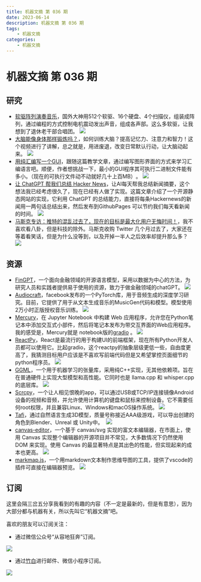 ```yaml
---
title: 机器文摘 第 036 期
date: 2023-06-14
description: 机器文摘 第 036 期
tags:
    - 机器文摘
categories:
    - 机器文摘
---
```

# 机器文摘 第 036 期

## 研究
- [软驱阵列演奏音乐](https://video.weibo.com/show?fid=1034:4911535232057363)，国外大神用512个软驱、16个硬盘、4个扫描仪，组装成阵列，通过编程的方式控制电机震动发出声音，组成各声部。这么多软驱，让我想到了退休老干部合唱团。
  ![](2023-06-14-16-49-03.png)
- [大脑能像身体那样锻炼吗？](https://video.weibo.com/show?fid=1034:4564677670141974)，如何训练大脑？提高记忆力、注意力和智力！这个视频进行了讲解，总之就是，用进废退，改变日常默认行动，让大脑动起来。
  ![](2023-06-14-16-49-59.png)
- [用纯汇编写一个GUI](https://gaultier.github.io/blog/x11_x64.html)，跟随这篇教学文章，通过编写图形界面的方式来学习汇编语言吧。顺便，作者想挑战一下，最小的GUI程序其可执行二进制文件能有多小。（现在的可执行文件动不动就好几十上百MB）​。
  ![](2023-06-14-16-50-39.png)
- [让 ChatGPT 帮我们总结 Hacker News](https://blog.betacat.io/post/2023/06/summarize-hacker-news-by-chatgpt)，让AI每天帮我总结新闻摘要，这个想法我已经考虑很久了，现在已经有人做了实现。这篇文章介绍了一个开源静态网站的实现，它利用 ChatGPT 的总结能力，直接将每条Hackernews的新闻用一两句话总结出来，然后发布到GithubPages 可以节约我们每天看新闻的时间。
  ![](2023-06-14-16-51-29.png)
- [马斯克专访：推特的混乱过去了，现在的目标是最大化用户无悔时间！](https://www.web3brand.io/p/maximize-unregretted-user-time)，我不喜欢看八卦，但是科技的除外。马斯克收购 Twitter 几个月过去了，大家还在等着看笑话，但是为什么没等到，以及开掉一半人之后效率却提升那么多？
  ![](2023-06-14-16-52-02.png)

## 资源
- [FinGPT](https://github.com/AI4Finance-Foundation/FinGPT)，一个面向金融领域的开源语言模型，采用以数据为中心的方法，为研究人员和实践者提供易于使用的资源，致力于做金融领域的chatGPT。
  ![](2023-06-14-16-52-48.png)
- [Audiocraft](https://github.com/facebookresearch/audiocraft)，facebook发布的一个PyTorch库，用于音频生成的深度学习研究。目前，它提供了用于从文本生成音乐的MusicGen代码和模型。模型使用2万小时正版授权音乐训练。
  ![](2023-06-14-16-53-34.png)
- [Mercury](https://github.com/mljar/mercury)，在 Jupyter Notebook 中构建 Web 应用程序，允许您在Python笔记本中添加交互式小部件，然后将笔记本发布为带交互界面的Web应用程序。我的感受是，Mercury就是 notebook版的[gradio](https://github.com/gradio-app/gradio) ​​​。
  ![](2023-06-14-16-53-58.png)
- [ReactPy](https://github.com/reactive-python/reactpy)，React是最流行的用于构建UI的前端框架，现在所有Python开发人员都可以使用它。比起gradio，这个reactpy的抽象层级更低一些，自由度更高了，我猜测目标用户应该是不喜欢写前端代码但是又希望掌控页面细节的python程序员。
  ![](2023-06-14-16-56-24.png)
- [GGML](http://ggml.ai/)，一个用于机器学习的张量库，采用纯C++实现，无其他依赖项。旨在在普通硬件上实现大型模型和高性能。它同时也是 llama.cpp 和 whisper.cpp 的底层库。
  ![](2023-06-14-16-57-18.png)
- [Scrcpy](https://github.com/Genymobile/scrcpy)，一个让人相见恨晚的app，可以通过USB或TCP/IP连接镜像Android设备的视频和音频，并允许使用计算机的键盘和鼠标来控制设备。它不需要任何root权限，并且兼容Linux、Windows和macOS操作系统。
  ![](2023-06-14-17-02-19.png)
- [Tafi](https://maketafi.com/ai)，通过自然语言生成3D模型，质量号称接近AAA级游戏，可以导出创建的角色到Blender、Unreal 或 Unity中。 ​​​
  ![](2023-06-14-17-02-52.png)
- [canvas-editor](https://github.com/Hufe921/canvas-editor)，一个基于 canvas/svg 实现的富文本编辑器，在市面上，使用 Canvas 实现整个编辑器的开源项目并不常见，大多数情况下仍然使用 DOM 来实现。使用 Canvas 的最显著特点是其出色的性能，但实现起来的成本也更高。
  ![](2023-06-14-17-15-39.png)
- [markmap.js](https://markmap.js.org​​)，一个用markdown文本制作思维导图的工具，提供了vscode的插件可直接在编辑器预览。
  ![](2023-06-14-17-16-02.png)

## 订阅
这里会隔三岔五分享我看到的有趣的内容（不一定是最新的，但是有意思），因为大部分都与机器有关，所以先叫它“机器文摘”吧。

喜欢的朋友可以订阅关注：

- 通过微信公众号“从容地狂奔”订阅。

![](../weixin.jpg)

- 通过[竹白](https://zhubai.love/)进行邮件、微信小程序订阅。

![](../zhubai.jpg)